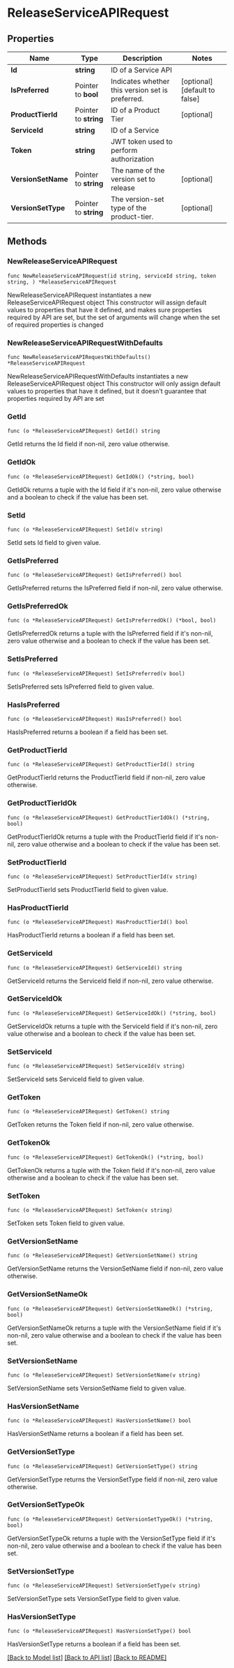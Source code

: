 # ReleaseServiceAPIRequest

## Properties

Name | Type | Description | Notes
------------ | ------------- | ------------- | -------------
**Id** | **string** | ID of a Service API | 
**IsPreferred** | Pointer to **bool** | Indicates whether this version set is preferred. | [optional] [default to false]
**ProductTierId** | Pointer to **string** | ID of a Product Tier | [optional] 
**ServiceId** | **string** | ID of a Service | 
**Token** | **string** | JWT token used to perform authorization | 
**VersionSetName** | Pointer to **string** | The name of the version set to release | [optional] 
**VersionSetType** | Pointer to **string** | The version-set type of the product-tier. | [optional] 

## Methods

### NewReleaseServiceAPIRequest

`func NewReleaseServiceAPIRequest(id string, serviceId string, token string, ) *ReleaseServiceAPIRequest`

NewReleaseServiceAPIRequest instantiates a new ReleaseServiceAPIRequest object
This constructor will assign default values to properties that have it defined,
and makes sure properties required by API are set, but the set of arguments
will change when the set of required properties is changed

### NewReleaseServiceAPIRequestWithDefaults

`func NewReleaseServiceAPIRequestWithDefaults() *ReleaseServiceAPIRequest`

NewReleaseServiceAPIRequestWithDefaults instantiates a new ReleaseServiceAPIRequest object
This constructor will only assign default values to properties that have it defined,
but it doesn't guarantee that properties required by API are set

### GetId

`func (o *ReleaseServiceAPIRequest) GetId() string`

GetId returns the Id field if non-nil, zero value otherwise.

### GetIdOk

`func (o *ReleaseServiceAPIRequest) GetIdOk() (*string, bool)`

GetIdOk returns a tuple with the Id field if it's non-nil, zero value otherwise
and a boolean to check if the value has been set.

### SetId

`func (o *ReleaseServiceAPIRequest) SetId(v string)`

SetId sets Id field to given value.


### GetIsPreferred

`func (o *ReleaseServiceAPIRequest) GetIsPreferred() bool`

GetIsPreferred returns the IsPreferred field if non-nil, zero value otherwise.

### GetIsPreferredOk

`func (o *ReleaseServiceAPIRequest) GetIsPreferredOk() (*bool, bool)`

GetIsPreferredOk returns a tuple with the IsPreferred field if it's non-nil, zero value otherwise
and a boolean to check if the value has been set.

### SetIsPreferred

`func (o *ReleaseServiceAPIRequest) SetIsPreferred(v bool)`

SetIsPreferred sets IsPreferred field to given value.

### HasIsPreferred

`func (o *ReleaseServiceAPIRequest) HasIsPreferred() bool`

HasIsPreferred returns a boolean if a field has been set.

### GetProductTierId

`func (o *ReleaseServiceAPIRequest) GetProductTierId() string`

GetProductTierId returns the ProductTierId field if non-nil, zero value otherwise.

### GetProductTierIdOk

`func (o *ReleaseServiceAPIRequest) GetProductTierIdOk() (*string, bool)`

GetProductTierIdOk returns a tuple with the ProductTierId field if it's non-nil, zero value otherwise
and a boolean to check if the value has been set.

### SetProductTierId

`func (o *ReleaseServiceAPIRequest) SetProductTierId(v string)`

SetProductTierId sets ProductTierId field to given value.

### HasProductTierId

`func (o *ReleaseServiceAPIRequest) HasProductTierId() bool`

HasProductTierId returns a boolean if a field has been set.

### GetServiceId

`func (o *ReleaseServiceAPIRequest) GetServiceId() string`

GetServiceId returns the ServiceId field if non-nil, zero value otherwise.

### GetServiceIdOk

`func (o *ReleaseServiceAPIRequest) GetServiceIdOk() (*string, bool)`

GetServiceIdOk returns a tuple with the ServiceId field if it's non-nil, zero value otherwise
and a boolean to check if the value has been set.

### SetServiceId

`func (o *ReleaseServiceAPIRequest) SetServiceId(v string)`

SetServiceId sets ServiceId field to given value.


### GetToken

`func (o *ReleaseServiceAPIRequest) GetToken() string`

GetToken returns the Token field if non-nil, zero value otherwise.

### GetTokenOk

`func (o *ReleaseServiceAPIRequest) GetTokenOk() (*string, bool)`

GetTokenOk returns a tuple with the Token field if it's non-nil, zero value otherwise
and a boolean to check if the value has been set.

### SetToken

`func (o *ReleaseServiceAPIRequest) SetToken(v string)`

SetToken sets Token field to given value.


### GetVersionSetName

`func (o *ReleaseServiceAPIRequest) GetVersionSetName() string`

GetVersionSetName returns the VersionSetName field if non-nil, zero value otherwise.

### GetVersionSetNameOk

`func (o *ReleaseServiceAPIRequest) GetVersionSetNameOk() (*string, bool)`

GetVersionSetNameOk returns a tuple with the VersionSetName field if it's non-nil, zero value otherwise
and a boolean to check if the value has been set.

### SetVersionSetName

`func (o *ReleaseServiceAPIRequest) SetVersionSetName(v string)`

SetVersionSetName sets VersionSetName field to given value.

### HasVersionSetName

`func (o *ReleaseServiceAPIRequest) HasVersionSetName() bool`

HasVersionSetName returns a boolean if a field has been set.

### GetVersionSetType

`func (o *ReleaseServiceAPIRequest) GetVersionSetType() string`

GetVersionSetType returns the VersionSetType field if non-nil, zero value otherwise.

### GetVersionSetTypeOk

`func (o *ReleaseServiceAPIRequest) GetVersionSetTypeOk() (*string, bool)`

GetVersionSetTypeOk returns a tuple with the VersionSetType field if it's non-nil, zero value otherwise
and a boolean to check if the value has been set.

### SetVersionSetType

`func (o *ReleaseServiceAPIRequest) SetVersionSetType(v string)`

SetVersionSetType sets VersionSetType field to given value.

### HasVersionSetType

`func (o *ReleaseServiceAPIRequest) HasVersionSetType() bool`

HasVersionSetType returns a boolean if a field has been set.


[[Back to Model list]](../README.md#documentation-for-models) [[Back to API list]](../README.md#documentation-for-api-endpoints) [[Back to README]](../README.md)


